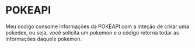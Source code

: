 # POKEAPI
Meu codigo consome informações da POKÉAPI com a inteção de crirar uma pokedex, ou seja, você solicita um pokemon e o código retorna todar as informações daquele pokemon.
